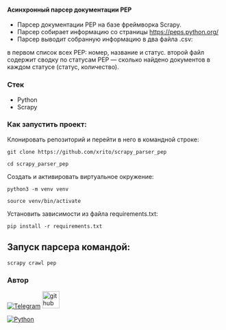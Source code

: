 #### Асинхронный парсер документации PEP


+ Парсер документации PEP на базе фреймворка Scrapy. 
+ Парсер собирает информацию со страницы https://peps.python.org/
+ Парсер выводит собранную информацию в два файла .csv:

в первом список всех PEP: номер, название и статус.
второй файл содержит сводку по статусам PEP — сколько найдено документов в каждом статусе (статус, количество).
### Стек
+ Python 
+ Scrapy
### Как запустить проект:

Клонировать репозиторий и перейти в него в командной строке:
```
git clone https://github.com/xrito/scrapy_parser_pep
```
```
cd scrapy_parser_pep
```
Cоздать и активировать виртуальное окружение:
```
python3 -m venv venv
```
```
source venv/bin/activate
```
Установить зависимости из файла requirements.txt:
```
pip install -r requirements.txt
```

## Запуск парсера командой:

`scrapy crawl pep`

### Автор

[![Telegram](https://img.shields.io/badge/-Telegram-464646?style=flat-square&logo=Telegram)](https://t.me/harkort)
[<img src='https://cdn.jsdelivr.net/npm/simple-icons@3.0.1/icons/github.svg' alt='github' height='40'>](https://github.com/xrito)  


[![Python](https://img.shields.io/badge/-Python-464646?style=flat-square&logo=Python)](https://www.python.org/)
